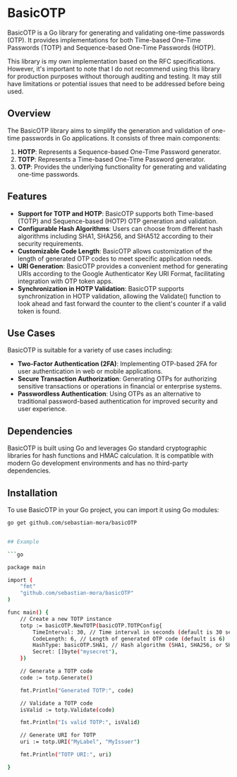 # BasicOTP

BasicOTP is a Go library for generating and validating one-time passwords (OTP). It provides implementations for both Time-based One-Time Passwords (TOTP) and Sequence-based One-Time Passwords (HOTP).

This library is my own implementation based on the RFC specifications. However, it's important to note that I do not recommend using this library for production purposes without thorough auditing and testing. It may still have limitations or potential issues that need to be addressed before being used.

## Overview

The BasicOTP library aims to simplify the generation and validation of one-time passwords in Go applications. It consists of three main components:

1. **HOTP**: Represents a Sequence-based One-Time Password generator.
2. **TOTP**: Represents a Time-based One-Time Password generator.
3. **OTP**: Provides the underlying functionality for generating and validating one-time passwords.

## Features

- **Support for TOTP and HOTP**: BasicOTP supports both Time-based (TOTP) and Sequence-based (HOTP) OTP generation and validation.
- **Configurable Hash Algorithms**: Users can choose from different hash algorithms including SHA1, SHA256, and SHA512 according to their security requirements.
- **Customizable Code Length**: BasicOTP allows customization of the length of generated OTP codes to meet specific application needs.
- **URI Generation**: BasicOTP provides a convenient method for generating URIs according to the Google Authenticator Key URI Format, facilitating integration with OTP token apps.
- **Synchronization in HOTP Validation**: BasicOTP supports synchronization in HOTP validation, allowing the Validate() function to look ahead and fast forward the counter to the client's counter if a valid token is found.

## Use Cases

BasicOTP is suitable for a variety of use cases including:

- **Two-Factor Authentication (2FA)**: Implementing OTP-based 2FA for user authentication in web or mobile applications.
- **Secure Transaction Authorization**: Generating OTPs for authorizing sensitive transactions or operations in financial or enterprise systems.
- **Passwordless Authentication**: Using OTPs as an alternative to traditional password-based authentication for improved security and user experience.

## Dependencies

BasicOTP is built using Go and leverages Go standard cryptographic libraries for hash functions and HMAC calculation. It is compatible with modern Go development environments and has no third-party dependencies.

## Installation

To use BasicOTP in your Go project, you can import it using Go modules:

````bash
go get github.com/sebastian-mora/basicOTP


## Example

```go

package main

import (
    "fmt"
    "github.com/sebastian-mora/basicOTP"
)

func main() {
    // Create a new TOTP instance
    totp := basicOTP.NewTOTP(basicOTP.TOTPConfig{
        TimeInterval: 30, // Time interval in seconds (default is 30 seconds)
        CodeLength: 6, // Length of generated OTP code (default is 6)
        HashType: basicOTP.SHA1, // Hash algorithm (SHA1, SHA256, or SHA512)
        Secret: []byte("mysecret"),
    })

    // Generate a TOTP code
    code := totp.Generate()

    fmt.Println("Generated TOTP:", code)

    // Validate a TOTP code
    isValid := totp.Validate(code)

    fmt.Println("Is valid TOTP:", isValid)

    // Generate URI for TOTP
    uri := totp.URI("MyLabel", "MyIssuer")

    fmt.Println("TOTP URI:", uri)

}

````
